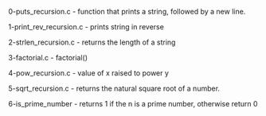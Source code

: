 0-puts_recursion.c - function that prints a string, followed by a new line.

1-print_rev_recursion.c - prints string in reverse

2-strlen_recursion.c - returns the length of a string

3-factorial.c - factorial()

4-pow_recursion.c - value of x raised to power y

5-sqrt_recursion.c - returns the natural square root of a number.

6-is_prime_number - returns 1 if the n is a prime number, otherwise return 0
